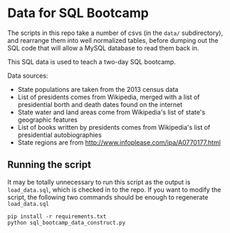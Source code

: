 # Data for SQL Bootcamp

The scripts in this repo take a number of csvs (in the `data/` subdirectory), and rearrange them into well normalized tables, before dumping out the SQL code that will allow a MySQL database to read them back in.

This SQL data is used to teach a two-day SQL bootcamp.

Data sources:

   * State populations are taken from the 2013 census data
   * List of presidents comes from Wikipedia, merged with a list of presidential borth and death dates found on the internet
   * State water and land areas come from Wikipedia's list of state's geographic features
   * List of books written by presidents comes from Wikipedia's list of presidential autobiographies
   * State regions are from http://www.infoplease.com/ipa/A0770177.html

## Running the script

It may be totally unnecessary to run this script as the output is `load_data.sql`, which is checked in to the repo.  If you want to modify the script, the following two commands should be enough to regenerate `load_data.sql`

    pip install -r requirements.txt
    python sql_bootcamp_data_construct.py
